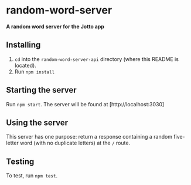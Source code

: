 # random-word-server

**A random word server for the Jotto app**

## Installing

1. `cd` into the `random-word-server-api` directory (where this README is located).
2. Run `npm install`

## Starting the server

Run `npm start`. The server will be found at [http://localhost:3030]

## Using the server

This server has one purpose: return a response containing a random five-letter word (with no duplicate letters) at the `/` route.

## Testing

To test, run `npm test`.
